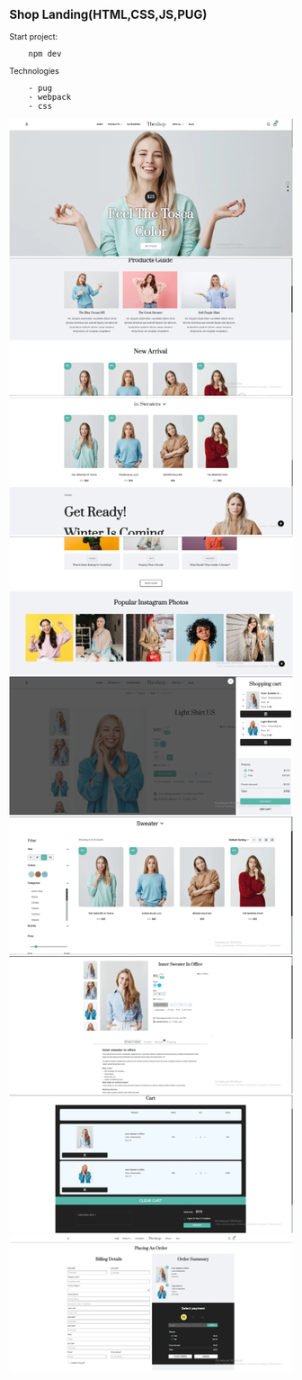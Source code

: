 ## Shop Landing(HTML,CSS,JS,PUG)
Start project:
<pre>
    npm dev
</pre>

Technologies

<pre>
    - pug
    - webpack
    - css
</pre>

![image](./screenshots/main.webp)
![image](./screenshots/main_2.webp)
![image](./screenshots/main_3.webp)
![image](./screenshots/main_4.webp)
![image](./screenshots/cart-menu.webp)
![image](./screenshots/category.webp)
![image](./screenshots/single.webp)
![image](./screenshots/cart.webp)
![image](./screenshots/order.webp)

